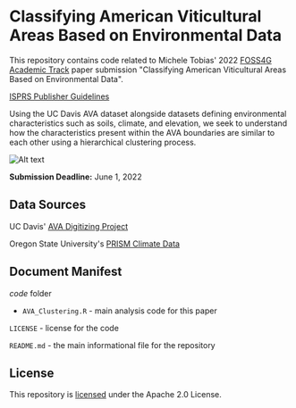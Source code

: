 # Classifying American Viticultural Areas Based on Environmental Data

This repository contains code related to Michele Tobias' 2022 [FOSS4G Academic Track](https://2022.foss4g.org/cfp-academic_track.php) paper submission "Classifying American Viticultural Areas Based on Environmental Data".

[ISPRS Publisher Guidelines](https://www.isprs.org/documents/orangebook/app5.aspx )

Using the UC Davis AVA dataset alongside datasets defining environmental characteristics such as soils, climate, and elevation, we seek to understand how the characteristics present within the AVA boundaries are similar to each other using a hierarchical clustering process.  

![Alt text](cluster_example_2022-04-20.jpg "An example of results of a cluster analysis of AVA boundaries using climate variables")

**Submission Deadline:** June 1, 2022

## Data Sources

UC Davis' [AVA Digitizing Project](https://github.com/UCDavisLibrary/ava)

Oregon State University's [PRISM Climate Data](https://prism.oregonstate.edu/)

## Document Manifest
*code* folder
  - `AVA_Clustering.R` - main analysis code for this paper

`LICENSE` - license for the code

`README.md` - the main informational file for the repository

## License
This repository is [licensed](LICENSE) under the Apache 2.0 License.


